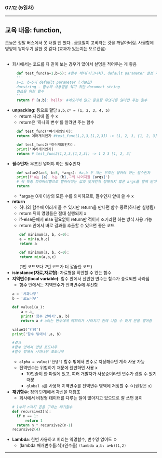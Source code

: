 ###  07.12 (5일차)
---
교육 내용: function, 
---
오늘은 정말 버스에서 못 내릴 뻔 했다.. 금요일이 고비라는 것을 깨달아버림. 사물함에 영양제 쌓아두기 잘한 것 같다.(효과가 있는지는 모르겠음) 
<br><br>
- 회사에서는 코드를 다 같이 보는 경우가 많아서 설명을 적어두는 게 좋음
  ```python
    def test_func(a=1,b=5): #함수 헤더(시그니처), default parameter 설정 가능 
    '''
    a=1, b=5가 default parameter (기본값) 
    docstring - 함수의 사용법을 적기 위한 document string 
    연습을 위한 함수
    '''
    return f'{a,b}: hello' #메모리에 달고 종료될 무언가를 알려만 주는 함수 
  ```
- **unpacking**: 통으로 할당 `a,b,c* = (1, 2, 3, 4, 5)` 
  - return 자리에 올 수 x
  - return은 '하나의 변수'를 알려만 주는 함수
  ```python
    def test_func(*여러개의인자): 
    return 여러개의인자 #test_func(1,2,3,[1,2,3]) -> (1, 2, 3, [1, 2, 3])
  ```
  ```python
    def test_func2(*여러개의인자):
    print(*여러개의인자)
    return # test_func2(1,2,3,[1,2,3]) -> 1 2 3 [1, 2, 3]
  ```
- **필수인자**: 무조건 넣어야 하는 필수인자
  ```python
    def value2(a=3, b=5, *args): #a,b 두 개는 무조건 넣어야 하는 필수인자 
    print(f'a는 {a}, b는 {b},그외 나머지들 {args}')
    # 꼭 특정 파라미터명으로 받아야하는 값과 몇개인지 정해지지 않은 args를 함께 받아야 할 때
    return 
  ```
  - *args는 0개 이상의 모든 수를 의미하므로, 필수인자 앞에 쓸 수 x
- **return**
  - 하나의 함수에 여러개 올 수 있지만 return을 만나면 함수 종료(하나만 실행됨)
  - return 뒤의 명령들은 절대 실행되지 x
  - if-else문에서 else 필요없이 return만 적어서 조기리턴 하는 방식 사용 가능
  - return 안에서 바로 결과를 추출할 수 있으면 좋은 코드
    ```python
    def minimum(a, b, c=0):
    a = min(a,b,c) 
    return a
    ```
    ```python
    def minimum(a, b, c=0):
    return min(a,b,c)
    ```
    (1번 코드보다 2번 코드가 더 깔끔한 코드)
- **isinstance(자료,자료형)**: 자료형을 확인할 수 있는 함수
- **지역변수(local variable)**: 함수 안에서 선언한 변수는 함수가 종료되면 사라짐
  - 함수 안에서는 지역변수가 전역변수에 우선함 
  ```python
  a = '사과나무'
  b = '포도나무'
  
  def value1(a_):
      a = a_
      print('함수 안에서',a, b)
      return a # a라는 변수에게 메모리가 사라지기 전에 나갈 수 있게 문을 열어줌
  
  value1('안녕')
  print('함수 밖에서',a, b)

  #결과
  #함수 안에서 안녕 포도나무
  #함수 밖에서 사과나무 포도나무
  ```
  - `alpha = value('안녕')` 함수 밖에서 변수로 지정해주면 계속 사용 가능
  - 전역변수는 위험하기 때문에 웬만하면 사용 x
    - 10만줄이 한 파일에 있고, 여러 개발자가 사용중이라면 변수가 겹칠 수 있기 때문
    - `global a`를 사용해 지역변수를 전역변수 영역에 저장할 수 ㅇ(권장은 x)
- **재귀함수**: 정의 단계에서 자신을 재참조
  - 회사에서 비정형 데이터를 다루는 일이 많아지고 있으므로 잘 쓰면 용이
  ```python
  # 1부터 n까지 곱을 구하는 재귀함수
  def recursive2(n): 
    if n == 1:
        return 1
    return n * recursive2(n-1)
  recursive2(4)
  ```
- **Lambda**: 한번 사용하고 버리는 익명함수, 변수명 없어도 ㅇ
  - (lambda 매개변수들:식)(인수들)
    `(lambda a,b: a+b)(1,2)`
***

